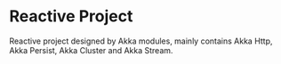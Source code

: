 # Reactive Project
Reactive project designed by Akka modules, mainly contains Akka Http, Akka Persist, Akka Cluster and Akka Stream.
